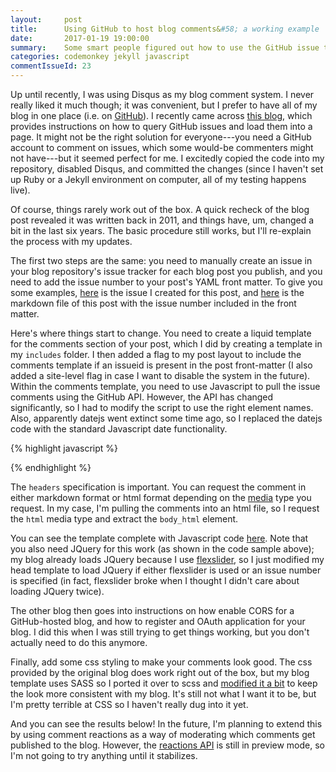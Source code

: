 ```yaml
---
layout:     post
title:      Using GitHub to host blog comments&#58; a working example
date:       2017-01-19 19:00:00
summary:    Some smart people figured out how to use the GitHub issue tracker for hosting blog comments, but their example is outdated and missing some steps. Here's how I got it working.
categories: codemonkey jekyll javascript
commentIssueId: 23
---
```


Up until recently, I was using Disqus as my blog comment system. I never
really liked it much though; it was convenient, but I prefer to have all
of my blog in one place (i.e. on 
[GitHub](https://github.com/mkoohafkan/mkoohafkan.github.io)).
I recently came across 
[this blog](http://ivanzuzak.info/2011/02/18/github-hosted-comments-for-github-hosted-blogs.html), 
which provides instructions on how to query GitHub issues and load them
into a page. It might not be the right solution for everyone---you need
a GitHub account to comment on issues, which some would-be commenters 
might not have---but it seemed perfect for
me. I excitedly copied the code into my repository, disabled 
Disqus, and committed the changes (since I haven't set up Ruby or a 
Jekyll environment on computer, all of my testing happens live). 

Of course, things rarely work out of the box. A quick recheck of the 
blog post revealed it was written back in 2011, and things have, um, 
changed a bit in the last six years. The basic procedure still works, 
but I'll re-explain the process with my updates.

The first two steps are the same: you need to manually create an issue 
in your blog repository's issue tracker for each blog post you publish,
and you need to add the issue number to your post's YAML front matter.
To give you some examples, 
[here](https://github.com/mkoohafkan/mkoohafkan.github.io/issues/23)
is the issue I created for this post, and 
[here](https://github.com/mkoohafkan/mkoohafkan.github.io/blob/master/_posts/2017-01-19-using-github-to-host-blog-comments.md) 
is the markdown file of this post with the issue number included in the 
front matter.

Here's where things start to change. You need to create a liquid 
template for the comments section of your post, which I did by creating
a template  in my `includes` folder. I then added a flag to my post
layout to include the comments template if an issueid is present in the
post front-matter (I also added a site-level flag in case I want to 
disable the system in the future). Within the comments template, you 
need to use Javascript to pull the issue comments using the GitHub API.
However, the API has changed significantly, so I had to modify the 
script to use the right element names. Also, apparently datejs went 
extinct some time ago, so I replaced the datejs code with the standard
Javascript date functionality.

{% highlight javascript %}
<script src="https://ajax.googleapis.com/ajax/libs/jquery/3.1.1/jquery.min.js"></script>
<script type="text/javascript">
  function loadComments(data) {
    for (var i=0; i<data.length; i++) {
      var cuser = data[i].user.login;
      var cuserlink = data[i].user.html_url;
      var clink = data[i].html_url;
      var cbody = data[i].body_html;
      var cavatarlink = data[i].user.avatar_url;      
      var cdate = new Date(data[i].created_at);
      $("#comments").append("<div class='comment'><div class='commentheader'><div class='commentgravatar'>" + '<img src="' + cavatarlink + '" alt="" width="30" height="30">' + "</div><a class='commentuser' href=\""+ cuserlink + "\">" + cuser + "</a><a class='commentdate' href=\"" + clink + "\">" + cdate.toLocaleDateString("en") + " " + cdate.toLocaleTimeString("en") + "</a></div><div class='commentbody'>" + cbody + "</div></div>");
    }
  }
  $.ajax("https://api.github.com/repos/mkoohafkan/mkoohafkan.github.io/issues/{{ page.commentIssueId }}/comments", {
    headers: {Accept: "application/vnd.github.v3.html+json"},
    dataType: "json",
    success: function(msg){
      loadComments(msg);
   }
  });
</script>
{% endhighlight %}

The `headers` specification is important. You can request the comment in
either markdown format or html format depending on the 
[media](https://developer.github.com/v3/media/) type you request. In my 
case, I'm pulling the comments into an html file, so I request the 
`html` media type and extract the `body_html` element.

You can see the template complete with Javascript code 
[here](https://github.com/mkoohafkan/mkoohafkan.github.io/blob/master/_includes/post_comments.html). 
Note that you also need JQuery for this work (as shown in the code 
sample above); my blog already loads JQuery because I use 
[flexslider](https://github.com/woocommerce/FlexSlider), 
so I just modified my head template to load JQuery if either flexslider 
is used or an issue number is specified (in fact, flexslider broke when 
I thought I didn't care about loading JQuery twice).  

The other blog then goes into instructions on how enable CORS for a 
GitHub-hosted blog, and how to register and OAuth application for your
blog. I did this when I was still trying to get things working, but you 
don't actually need to do this anymore.

Finally, add some css styling to make your comments look good. The css
provided by the original blog does work right out of the box, but my 
blog template uses SASS so I ported it over to scss and
[modified it a bit](https://github.com/mkoohafkan/mkoohafkan.github.io/blob/master/_sass/_github-comments.scss) 
to keep the look more consistent with my blog. It's still not what I 
want it to be, but I'm pretty terrible at CSS so I haven't really dug 
into it yet.

And you can see the results below! In the future, I'm planning to 
extend this by using comment reactions as a way of moderating which 
comments get published to the blog. However, the 
[reactions API](https://developer.github.com/v3/reactions/)
is still in preview mode, so I'm not going to try anything until it
stabilizes.
